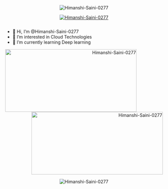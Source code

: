 <p align="center"> <img src="https://komarev.com/ghpvc/?username=Himanshi-Saini-0277&label=Profile%20views&color=0e75b6&style=flat" alt="Himanshi-Saini-0277" /> </p>
<p align="center"> <a href="https://github.com/ryo-ma/github-profile-trophy"><img src="https://github-profile-trophy.vercel.app/?username=Himanshi-Saini-0277&theme=onedark" alt="Himanshi-Saini-0277" /></a> </p>
<p align="center"> <a href="https://twitter.com/" target="blank"><img src="https://img.shields.io/twitter/follow/?logo=twitter&style=for-the-badge" alt="" /></a> </p>




- 👋 Hi, I’m @Himanshi-Saini-0277
- 👀 I’m interested in Cloud Technologies
- 🌱 I’m currently learning Deep learning



<p align="right"><img src="https://github-readme-streak-stats.herokuapp.com/?user=Himanshi-Saini-0277&"  height="200" width="420" alt="Himanshi-Saini-0277"  align="left">&nbsp;<img  src="https://github-readme-stats.vercel.app/api?username=Himanshi-Saini-0277&show_icons=true&locale=en" height="200" width="420" alt="Himanshi-Saini-0277" >

<p align="center"><img align="center" src="https://github-readme-stats.vercel.app/api/top-langs?username=Himanshi-Saini-0277&show_icons=true&locale=en&layout=compact" alt="Himanshi-Saini-0277" /></p>


<!---
Himanshi-Saini-0277/Himanshi-Saini-0277 is a ✨ special ✨ repository because its `README.md` (this file) appears on your GitHub profile.
You can click the Preview link to take a look at your changes.
--->
